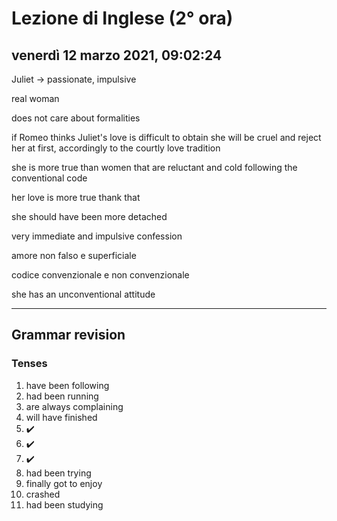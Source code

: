 # Lezione di Inglese (2° ora)

## venerdì 12 marzo 2021, 09:02:24

Juliet -> passionate, impulsive

real woman

does not care about formalities



if Romeo thinks Juliet's love is difficult to obtain she will be cruel and reject her at first, accordingly to the courtly love tradition



she is more true than women that are reluctant and cold following the conventional code



her love is more true thank that

she should have been more detached





very immediate and impulsive  confession



amore non falso e superficiale



codice convenzionale e non convenzionale



she has an unconventional attitude

---

## Grammar revision

### Tenses

1. have been following
2. had been running
3. are always complaining
4. will have finished
5. :heavy_check_mark:
6. :heavy_check_mark:
7. :heavy_check_mark:
8. had been trying
9. finally got to enjoy
10. crashed
11. had been studying